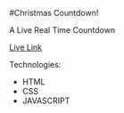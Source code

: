#Christmas Countdown!

A Live Real Time Countdown

[Live Link](https://mattkulka.github.io/christmasCountdown/)

Technologies:
 - HTML
 - CSS
 - JAVASCRIPT
